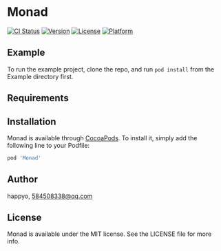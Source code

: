 # Monad

[![CI Status](https://img.shields.io/travis/happyo/Monad.svg?style=flat)](https://travis-ci.org/happyo/Monad)
[![Version](https://img.shields.io/cocoapods/v/Monad.svg?style=flat)](https://cocoapods.org/pods/Monad)
[![License](https://img.shields.io/cocoapods/l/Monad.svg?style=flat)](https://cocoapods.org/pods/Monad)
[![Platform](https://img.shields.io/cocoapods/p/Monad.svg?style=flat)](https://cocoapods.org/pods/Monad)

## Example

To run the example project, clone the repo, and run `pod install` from the Example directory first.

## Requirements

## Installation

Monad is available through [CocoaPods](https://cocoapods.org). To install
it, simply add the following line to your Podfile:

```ruby
pod 'Monad'
```

## Author

happyo, 584508338@qq.com

## License

Monad is available under the MIT license. See the LICENSE file for more info.

